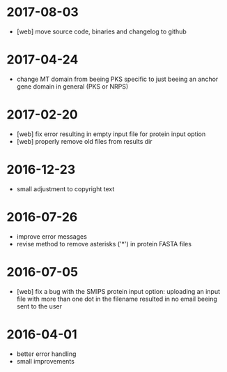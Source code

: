 # 2017-08-03 #
* [web] move source code, binaries and changelog to github

# 2017-04-24 #
* change MT domain from beeing PKS specific to just beeing an anchor gene domain in general (PKS or NRPS)

# 2017-02-20 #
* [web] fix error resulting in empty input file for protein input option
* [web] properly remove old files from results dir

# 2016-12-23 #
* small adjustment to copyright text

# 2016-07-26 #
* improve error messages
* revise method to remove asterisks ('*') in protein FASTA files

# 2016-07-05 #
* [web] fix a bug with the SMIPS protein input option: uploading an input file with more than one dot in the filename resulted in no email beeing sent to the user

# 2016-04-01 #
* better error handling
* small improvements
